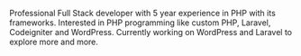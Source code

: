 Professional Full Stack developer with 5 year experience in PHP with its frameworks. Interested in PHP programming like custom PHP, Laravel, Codeigniter and WordPress.
Currently working on WordPress and Laravel to explore more and more.
